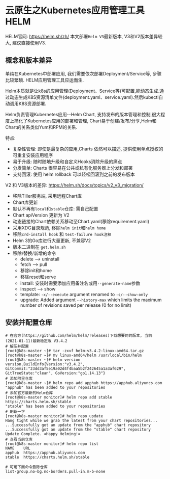 # 云原生之Kubernetes应用管理工具HELM

HELM官网: <https://helm.sh/zh/> 本文部署`Helm V3`最新版本, V3和V2版本差异较大, 建议直接使用V3.

## 概念和版本差异

单纯在Kubernetes中部署应用, 我们需要依次部署Deployment/Service等, 步骤比较繁琐. HELM应用管理工具应运而生.

Helm本质就是让k8s的应用管理(Deployment、Service等)可配置,能动态生成.通过动态生成K8S资源清单文件(deployment.yaml、service.yaml).然后kubectl自动调用K8S资源部署.

Helm负责管理Kubernetes应用--Helm Chart, 支持发布的版本管理和控制,很大程度上简化了Kubernetes应用的部署和管理, Chart易于创建/发布/分享,Helm和Chart的关系类似Yum和RPM的关系.

特点:

- 复杂性管理: 即使是最复杂的应用,Charts 依然可以描述, 提供使用单点授权的可重复安装应用程序
- 易于升级: 随时随地升级和自定义Hooks消除升级的痛点
- 分发简单: Charts 很容易在公共或私有化服务器上分发和部署
- 支持回滚: 使用 helm rollback 可以轻松回滚到之前的发布版本

V2 和 V3版本的差异: <https://helm.sh/docs/topics/v2_v3_migration/>

- 移除Tiller服务端, 采用远程Chart库
- Chart库更新
- 默认不再有`local`和`stable`仓库: 需自己配置
- Chart apiVersion 更新为 V2
- 动态链接的Chart依赖关系移动至Chart.yaml(移除requirement.yaml)
- 采用XDG目录规范, 移除`helm init`和`helm home`
- 移除`crd-install hook` 和 `test-failure hook注释`
- Helm 3的Go库进行大量更新, 不兼容V2
- 版本二进制在 `get.helm.sh`
- 移除/替换/新增的命令
  - delete --> uninstall
  - fetch --> pull
  - 移除init和home
  - 移除reset和serve
  - install: 安装时需要添加应用备注名或用`--generate-name`参数
  - inspect --> show
  - template: `-x/--execute` argument renamed to `-s/--show-only`
  - upgrade: Added argument `--history-max` which limits the maximum number of revisions saved per release (0 for no limit)

## 安装并配置仓库

```shell
# 在官方(https://github.com/helm/helm/releases)下载想要的的版本, 当前(2021-01-11)最新稳定版 V3.4.2
# 解压并配置
[root@k8s-master ~]# tar -zxvf helm-v3.4.2-linux-amd64.tar.gz
[root@k8s-master ~]# mv linux-amd64/helm /usr/local/bin/helm
[root@k8s-master ~]# helm version
version.BuildInfo{Version:"v3.4.2", GitCommit:"23dd3af5e19a02d4f4baa5b2f242645a1a3af629", GitTreeState:"clean", GoVersion:"go1.14.13"}
# 添加阿里仓库
[root@k8s-master ~]# helm repo add apphub https://apphub.aliyuncs.com
"apphub" has been added to your repositories
# 添加官方最新的Helm仓库
[root@k8s-master monitor]# helm repo add stable https://charts.helm.sh/stable
"stable" has been added to your repositories
# 刷新一下
[root@k8s-master monitor]# helm repo update
Hang tight while we grab the latest from your chart repositories...
...Successfully got an update from the "apphub" chart repository
...Successfully got an update from the "stable" chart repository
Update Complete. ⎈Happy Helming!⎈
# 查看当前仓库
[root@k8s-master monitor]# helm repo list
NAME    URL                          
apphub  https://apphub.aliyuncs.com  
stable  https://charts.helm.sh/stable

# 可用下面命令删除仓库
list-group.no-bg.no-borders.pull-in.m-b-none
```
